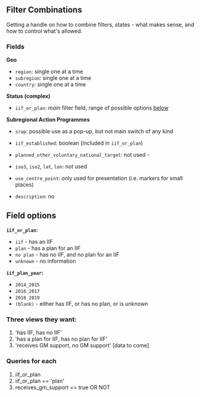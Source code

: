 ## Filter Combinations

Getting a handle on how to combine filters, states - what makes sense, and how to control what's allowed.

### Fields

**Geo**

  - `region`: single one at a time
  - `subregion`: single one at a time
  - `country`: single one at a time


**Status (complex)**

- `iif_or_plan`: _main_ filter field, range of possible options [below](#detail_for_iif_or_plan)


**Subregional Action Programmes**

- `srap`: possible use as a pop-up, but not main switch of any kind

- `iif_established`: boolean (included in `iif_or_plan`)
- `planned_other_voluntary_national_target`: not used - 
- `iso3`, `iso2`, `lat`, `lon`: not used
- `use_centre_point`: only used for presentation (i.e. markers for small places)
- `description`: no 


## Field options

**`iif_or_plan`:**

- `iif` - has an IIF
- `plan` - has a plan for an IIF
- `no plan` - has no IIF, and no plan for an IIF
- `unknown` - no information

**`iif_plan_year`:**

- `2014_2015`
- `2016_2017`
- `2018_2019`
- `(blank)` - either has IIF, or has no plan, or is unknown


### Three views they want: 

1. 'has IIF, has no IIF'
2. 'has a plan for IIF, has no plan for IIF'
3. 'receives GM support, no GM support' [data to come]

### Queries for each

1. iif_or_plan 
2. iif_or_plan == 'plan'
3. receives_gm_support == true OR NOT
